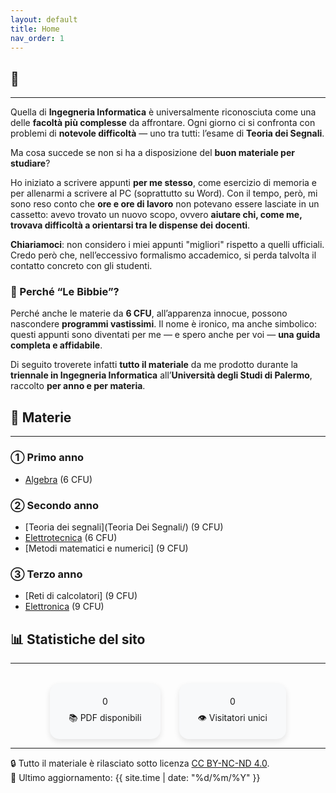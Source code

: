 ```yaml
---
layout: default
title: Home
nav_order: 1
---
```


<h2>📘 <span id="typed"></span></h2>

<script src="https://cdn.jsdelivr.net/npm/typed.js@2.0.12"></script>
<script>
  document.addEventListener('DOMContentLoaded', function () {
    new Typed('#typed', {
      strings: [
        'Le Bibbie di Ingegneria Informatica',
        'Appunti universitari in versione digitale',
        'Università degli Studi di Palermo'
      ],
      typeSpeed: 50,
      backSpeed: 25,
      loop: true
    });
  });
</script>
---
Quella di **Ingegneria Informatica** è universalmente riconosciuta come una delle **facoltà più complesse** da affrontare.
Ogni giorno ci si confronta con problemi di **notevole difficoltà** — uno tra tutti: l’esame di **Teoria dei Segnali**.

Ma cosa succede se non si ha a disposizione del **buon materiale per studiare**?

Ho iniziato a scrivere appunti **per me stesso**, come esercizio di memoria e per allenarmi a scrivere al PC (soprattutto su Word).
Con il tempo, però, mi sono reso conto che **ore e ore di lavoro** non potevano essere lasciate in un cassetto: avevo trovato un nuovo scopo, ovvero
**aiutare chi, come me, trovava difficoltà a orientarsi tra le dispense dei docenti**.

**Chiariamoci**: non considero i miei appunti "migliori" rispetto a quelli ufficiali.
Credo però che, nell’eccessivo formalismo accademico, si perda talvolta il contatto concreto con gli studenti.

### 📖 Perché “Le Bibbie”?  
Perché anche le materie da **6 CFU**, all’apparenza innocue, possono nascondere **programmi vastissimi**. Il nome è ironico, ma anche 
simbolico: questi appunti sono diventati per me — e spero anche per voi — **una guida completa e affidabile**.

Di seguito troverete infatti **tutto il materiale** da me prodotto durante la **triennale in Ingegneria Informatica** all’**Università degli Studi di Palermo**, 
raccolto **per anno e per materia**.

## 📂 Materie
---
### ➀ Primo anno

- [Algebra](Algebra/) (6 CFU)

### ➁ Secondo anno

- [Teoria dei segnali](Teoria Dei Segnali/) (9 CFU)
- [Elettrotecnica](Elettrotecnica/) (6 CFU)
- [Metodi matematici e numerici] (9 CFU)

### ➂ Terzo anno

- [Reti di calcolatori] (9 CFU)
- [Elettronica](Elettronica/) (9 CFU)

## 📊 Statistiche del sito
---
<div class="counter-container">
  <div class="counter-box">
    <span id="pdf-count">0</span>
    <p>📚 PDF disponibili</p>
  </div>
  <div class="counter-box">
    <span id="visitor-count" data-id="TUO-CounterID">0</span>
    <p>👁️ Visitatori unici</p>
  </div>
</div>

<style>
.counter-container {
  display: flex; flex-wrap: wrap; justify-content: center; gap: 30px; margin-top: 2rem;
}
.counter-box {
  text-align: center; background: #f8f9fa; padding: 20px 30px; border-radius: 15px;
  box-shadow: 0 4px 10px rgba(0,0,0,0.1);
}
.counter-box p { margin: 0.5rem 0 0; }
.counter { font-size: 2.5rem; font-weight: bold; color: #1a73e8; display: block; }
</style>

<script>
// 1. Contatore PDF via GitHub API
(async function(){
  const folders = ["Teoria%20Dei%20Segnali", "Reti%20di%20calcolatori", "Elettrotecnica", "Elettronica"];
  const repo = "MARMAR-747/Bibbie";
  let total = 0;
  for(let folder of folders){
    const res = await fetch(`https://api.github.com/repos/${repo}/contents/${folder}`);
    if(res.ok){
      const list = await res.json();
      total += list.filter(f => f.name.toLowerCase().endsWith(".pdf")).length;
    }
  }
  document.getElementById("pdf-count").innerText = total;
})();
</script>

<script src="https://counter.dev/script.js" async data-id="034d69c8-e18d-474d-a527-c0416749534b"></script>
<script>
// 2. Aggiorna contatore visitatori da Counter.dev
window.addEventListener('DOMContentLoaded', () => {
  const el = document.getElementById("visitor-count");
  const id = el.getAttribute("data-id");
  fetch(`https://counter.dev/api/stat/${id}`)
    .then(res => res.json())
    .then(json => { el.innerText = json.total; });
});
</script

<script src="https://cdn.counter.dev/script.js" data-id="034d69c8-e18d-474d-a527-c0416749534b" data-utcoffset="2"></script>
---
🔒 Tutto il materiale è rilasciato sotto licenza [CC BY-NC-ND 4.0](https://creativecommons.org/licenses/by-nc-nd/4.0/).  
🔗 Ultimo aggiornamento: {{ site.time | date: "%d/%m/%Y" }}
